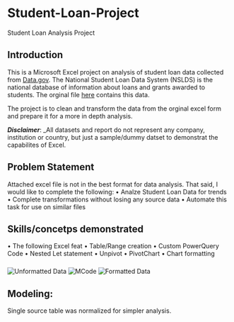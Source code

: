 # Student-Loan-Project
Student Loan Analysis Project
## Introduction
This is a Microsoft Excel project on analysis of student loan data collected from [Data.gov](https://data.gov/).
The National Student Loan Data System (NSLDS) is the national database of information about loans and grants awarded to students. The orginal file [here](https://github.com/bburkett504/Student-Loan-Project/files/13505568/PortfolioSummary.1.xls) contains this data.

The project is to clean and transform the data from the orginal excel form and prepare it for a more in depth analysis.

**_Disclaimer_**: _All datasets and report do not represent any company, institution or country, but just a sample/dummy datset to demonstrat the capabilites of Excel.

## Problem Statement
Attached excel file is not in the best format for data analysis. 
That said, I would like to complete the following:
•	Analze Student Loan Data for trends
•	Complete transformations without losing any source data
•	Automate this task for use on similar files

## Skills/concetps demonstrated
•	The following Excel feat
•	Table/Range creation
•	Custom PowerQuery Code
•	Nested Let statement
•	Unpivot
•	PivotChart
•	Chart formatting
###
![Unformatted Data](https://github.com/bburkett504/Student-Loan-Project/assets/151954760/b3647dd7-4723-4693-8c4c-72d56df446da)
![MCode](https://github.com/bburkett504/Student-Loan-Project/assets/151954760/cec3445f-1dc8-43dd-8427-dddf7bd0add3)
![Formatted Data](https://github.com/bburkett504/Student-Loan-Project/assets/151954760/375ad788-fe69-4d6e-9add-8ba35a431e72)


## Modeling:
Single source table was normalized for simpler analysis.


